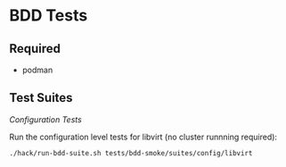 BDD Tests
========

Required
--------
* podman

Test Suites
--------
*Configuration Tests*

Run the configuration level tests for libvirt (no cluster runnning required):
```
./hack/run-bdd-suite.sh tests/bdd-smoke/suites/config/libvirt
```